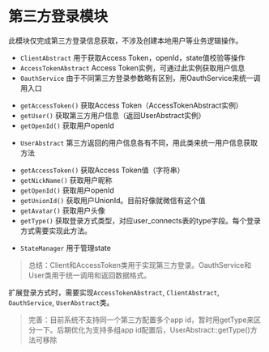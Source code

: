 # 第三方登录模块

此模块仅完成第三方登录信息获取，不涉及创建本地用户等业务逻辑操作。

- `ClientAbstract` 用于获取Access Token，openId，state值校验等操作
- `AccessTokenAbstract` Access Token实例，可通过此实例获取用户信息
- `OauthService` 由于不同第三方登录参数略有区别，用OauthService来统一调用入口
 * `getAccessToken()` 获取Access Token（AccessTokenAbstract实例）
 * `getUser()` 获取第三方用户信息（返回UserAbstract实例）
 * `getOpenId()` 获取用户openId
- `UserAbstract` 第三方返回的用户信息各有不同，用此类来统一用户信息获取方法
 * `getAccessToken()` 获取Access Token值（字符串）
 * `getNickName()` 获取用户昵称
 * `getOpenId()` 获取用户openId
 * `getUnionId()` 获取用户UnionId。目前好像就微信有这个值
 * `getAvatar()` 获取用户头像
 * `getType()` 获取登录方式类型，对应user_connects表的type字段。每个登录方式需要实现此方法。
- `StateManager` 用于管理state

> 总结：Client和AccessToken类用于实现第三方登录。OauthService和User类用于统一调用和返回数据格式。

扩展登录方式时，需要实现`AccessTokenAbstract`, `ClientAbstract`, `OauthService`, `UserAbstract`类。

> 完善：目前系统不支持同一个第三方配置多个app id，暂时用getType来区分一下。后期优化为支持多组app id配置后，UserAbstract::getType()方法可移除